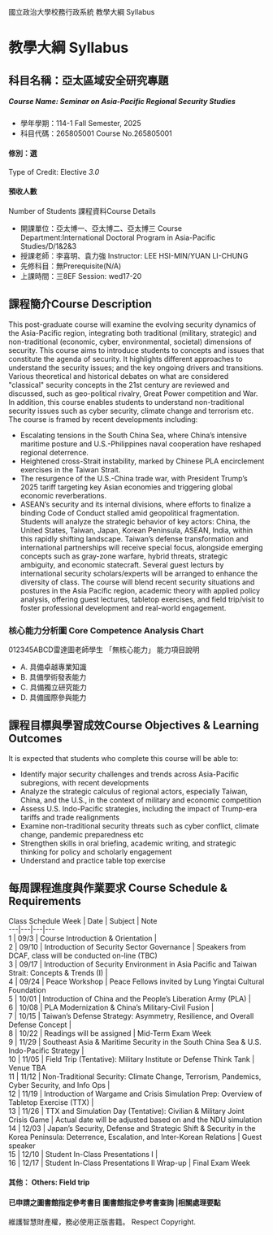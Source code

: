 國立政治大學校務行政系統 教學大綱 Syllabus
# 教學大綱 Syllabus
##  科目名稱：亞太區域安全研究專題
#####  Course Name: Seminar on Asia-Pacific Regional Security Studies
  * 學年學期：114-1 Fall Semester, 2025 
  * 科目代碼：265805001 Course No.265805001
#### 修別：選
Type of Credit: Elective 
_3.0_
#### 預收人數
Number of Students
課程資料Course Details
  * 開課單位：亞太博一、亞太博二、亞太博三 Course Department:International Doctoral Program in Asia-Pacific Studies/D/1&2&3 
  * 授課老師：李喜明、袁力強 Instructor: LEE HSI-MIN/YUAN LI-CHUNG 
  * 先修科目：無Prerequisite(N/A)
  * 上課時間：三8EF Session: wed17-20
##  課程簡介Course Description
This post-graduate course will examine the evolving security dynamics of the Asia-Pacific region, integrating both traditional (military, strategic) and non-traditional (economic, cyber, environmental, societal) dimensions of security. This course aims to introduce students to concepts and issues that constitute the agenda of security. It highlights different approaches to understand the security issues; and the key ongoing drivers and transitions. Various theoretical and historical debates on what are considered "classical" security concepts in the 21st century are reviewed and discussed, such as geo-political rivalry, Great Power competition and War. In addition, this course enables students to understand non-traditional security issues such as cyber security, climate change and terrorism etc. 
The course is framed by recent developments including:
  * Escalating tensions in the South China Sea, where China’s intensive maritime posture and U.S.-Philippines naval cooperation have reshaped regional deterrence.
  * Heightened cross-Strait instability, marked by Chinese PLA encirclement exercises in the Taiwan Strait.
  * The resurgence of the U.S.-China trade war, with President Trump’s 2025 tariff targeting key Asian economies and triggering global economic reverberations.
  * ASEAN’s security and its internal divisions, where efforts to finalize a binding Code of Conduct stalled amid geopolitical fragmentation.
Students will analyze the strategic behavior of key actors: China, the United States, Taiwan, Japan, Korean Peninsula, ASEAN, India, within this rapidly shifting landscape. Taiwan’s defense transformation and international partnerships will receive special focus, alongside emerging concepts such as gray-zone warfare, hybrid threats, strategic ambiguity, and economic statecraft. Several guest lecturs by international security scholars/experts will be arranged to enhance the diversity of class.
The course will blend recent security situations and postures in the Asia Pacific region, academic theory with applied policy analysis, offering guest lectures, tabletop exercises, and field trip/visit to foster professional development and real-world engagement.
###  核心能力分析圖 Core Competence Analysis Chart
012345ABCD雷達圖老師學生
「無核心能力」 
能力項目說明
  * A. 具備卓越專業知識
  * B. 具備學術發表能力
  * C. 具備獨立研究能力
  * D. 具備國際參與能力
##  課程目標與學習成效Course Objectives & Learning Outcomes 
It is expected that students who complete this course will be able to:
  * Identify major security challenges and trends across Asia-Pacific subregions, with recent developments
  * Analyze the strategic calculus of regional actors, especially Taiwan, China, and the U.S., in the context of military and economic competition
  * Assess U.S. Indo-Pacific strategies, including the impact of Trump-era tariffs and trade realignments
  * Examine non-traditional security threats such as cyber conflict, climate change, pandemic preparedness etc
  * Strengthen skills in oral briefing, academic writing, and strategic thinking for policy and scholarly engagement
  * Understand and practice table top exercise
##  每周課程進度與作業要求 Course Schedule & Requirements
Class Schedule
Week |  Date |  Subject |  Note  
---|---|---|---  
1 |  09/3 |  Course Introduction & Orientation |   
2 |  09/10 |  Introduction of Security Sector Governance |  Speakers from DCAF, class will be conducted on-line (TBC)  
3 |  09/17 |  Introduction of Security Environment in Asia Pacific and Taiwan Strait: Concepts & Trends (I) |   
4 |  09/24 |  Peace Workshop |  Peace Fellows invited by Lung Yingtai Cultural Foundation  
5 |  10/01 |  Introduction of China and the People’s Liberation Army (PLA) |   
6 |  10/08 |  PLA Modernization & China’s Military-Civil Fusion |   
7 |  10/15 |  Taiwan’s Defense Strategy: Asymmetry, Resilience, and Overall Defense Concept |   
8 |  10/22 |  Readings will be assigned |  Mid-Term Exam Week  
9 |  11/29 |  Southeast Asia & Maritime Security in the South China Sea & U.S. Indo-Pacific Strategy  |   
10 |  11/05 |  Field Trip (Tentative): Military Institute or Defense Think Tank |  Venue TBA  
11 |  11/12 |  Non-Traditional Security: Climate Change, Terrorism, Pandemics, Cyber Security, and Info Ops |   
12 |  11/19 |  Introduction of Wargame and Crisis Simulation Prep: Overview of Tabletop Exercise (TTX) |   
13 |  11/26 |  TTX and Simulation Day (Tentative): Civilian & Military Joint Crisis Game |  Actual date will be adjusted based on and the NDU simulation  
14 |  12/03 |  Japan’s Security, Defense and Strategic Shift & Security in the Korea Peninsula: Deterrence, Escalation, and Inter-Korean Relations |  Guest speaker  
15 |  12/10 |  Student In-Class Presentations I |   
16 |  12/17 |  Student In-Class Presentations II Wrap-up |  Final Exam Week  
####  其他： Others: Field trip 
####  已申請之圖書館指定參考書目  圖書館指定參考書查詢 |相關處理要點
維護智慧財產權，務必使用正版書籍。 Respect Copyright.